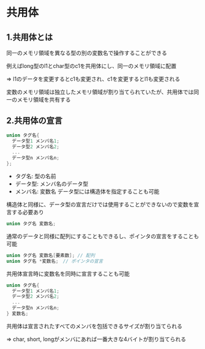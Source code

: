 # 共用体

## 1.共用体とは
同一のメモリ領域を異なる型の別の変数名で操作することができる

例えばlong型のl1とchar型のc1を共用体にし、同一のメモリ領域に配置

=> l1のデータを変更するとc1も変更され、c1を変更するとl1も変更される

変数のメモリ領域は独立したメモリ領域が割り当てられていたが、共用体では同一のメモリ領域を共有する

## 2.共用体の宣言
```c
union タグ名{
  データ型1 メンバ名1;
  データ型2 メンバ名2;
  ...
  データ型n メンバ名n;
};
```
- タグ名: 型の名前
- データ型: メンバ名のデータ型
- メンバ名: 変数名
データ型には構造体を指定することも可能

構造体と同様に、データ型の宣言だけでは使用することができないので変数を宣言する必要あり

```c
union タグ名 変数名;
```

通常のデータと同様に配列にすることもできるし、ポインタの宣言をすることも可能
```c
union タグ名 変数名[要素数]; // 配列
union タグ名 *変数名;　// ポインタの宣言
```

共用体宣言時に変数名を同時に宣言することも可能
```c
union タグ名{
  データ型1 メンバ名1;
  データ型2 メンバ名2;
  ...
  データ型n メンバ名n;
} 変数名;
```

共用体は宣言されたすべてのメンバを包括できるサイズが割り当てられる

=> char, short, longがメンバにあれば一番大きな4バイトが割り当てられる

